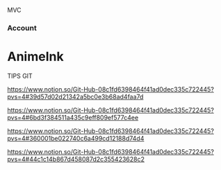 MVC

### Account ###








# AnimeInk

TIPS GIT

https://www.notion.so/Git-Hub-08c1fd6398464f41ad0dec335c722445?pvs=4#39d57d02d21342a5bc0e3b68ad4faa7d

https://www.notion.so/Git-Hub-08c1fd6398464f41ad0dec335c722445?pvs=4#6bd3f384511a435c9eff809ef577c4ee

https://www.notion.so/Git-Hub-08c1fd6398464f41ad0dec335c722445?pvs=4#360001be022740c6a499cd12188d74d4

https://www.notion.so/Git-Hub-08c1fd6398464f41ad0dec335c722445?pvs=4#44c1c14b867d458087d2c355423628c2
